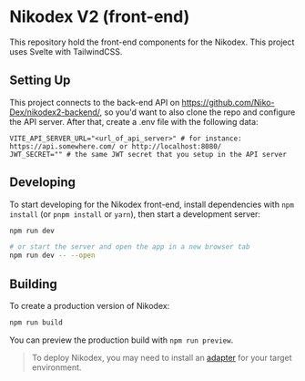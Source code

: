 # Nikodex V2 (front-end)
This repository hold the front-end components for the Nikodex. This project uses Svelte with TailwindCSS.

## Setting Up
This project connects to the back-end API on https://github.com/Niko-Dex/nikodex2-backend/, so you'd want to also clone the repo and configure the API server.
After that, create a .env file with the following data:
```
VITE_API_SERVER_URL="<url_of_api_server>" # for instance: https://api.somewhere.com/ or http://localhost:8080/
JWT_SECRET="" # the same JWT secret that you setup in the API server
```

## Developing

To start developing for the Nikodex front-end, install dependencies with `npm install` (or `pnpm install` or `yarn`), then start a development server:

```sh
npm run dev

# or start the server and open the app in a new browser tab
npm run dev -- --open
```

## Building

To create a production version of Nikodex:

```sh
npm run build
```

You can preview the production build with `npm run preview`.

> To deploy Nikodex, you may need to install an [adapter](https://svelte.dev/docs/kit/adapters) for your target environment.